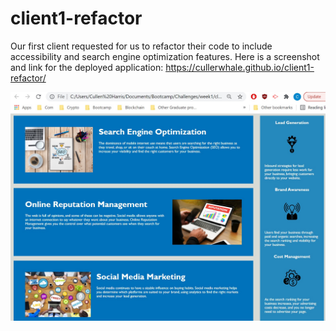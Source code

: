# client1-refactor

Our first client requested for us to refactor their code to include accessibility and search engine optimization features. Here is a screenshot and link for the deployed application: https://cullerwhale.github.io/client1-refactor/

![ScreenShot](screenshot.jpg)
